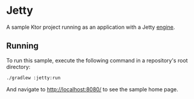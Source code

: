 # Jetty

A sample Ktor project running as an application with a Jetty [engine](https://ktor.io/docs/engines.html).

## Running

To run this sample, execute the following command in a repository's root directory:

```bash
./gradlew :jetty:run
```
 
And navigate to [http://localhost:8080/](http://localhost:8080/) to see the sample home page.  

